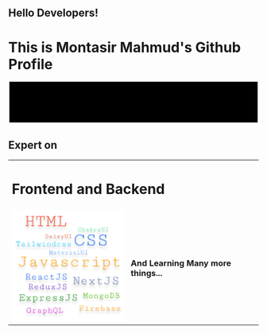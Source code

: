 <div>
  <h2>Hello Developers!</h2>
  <h1>This is Montasir Mahmud's Github Profile</h1>
  <img src="https://raw.githubusercontent.com/techbeeyt/techbeeyt/e231486802e68b325816908e406dfcba39fae7e1/20220802_043948.gif" />
  <h2>Expert on</h2>
  <table>
    <tr>
      <td colspan="2"><h1>Frontend and Backend</h1></td>
    </tr>
    <tr>
      <td>
        <img src="https://raw.githubusercontent.com/techbeeyt/techbeeyt/main/expartOn.png" witdth="250px" />
      </td>
      <td>
        <h3>And Learning Many more things...</h3>
      </td>
    </tr>
  </table>
</div>
